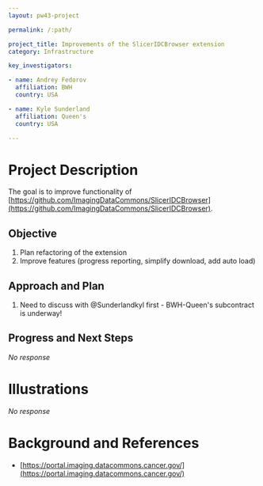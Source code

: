 ```yaml
---
layout: pw43-project

permalink: /:path/

project_title: Improvements of the SlicerIDCBrowser extension
category: Infrastructure

key_investigators:

- name: Andrey Fedorov
  affiliation: BWH
  country: USA

- name: Kyle Sunderland
  affiliation: Queen's
  country: USA

---
```


# Project Description

<!-- Add a short paragraph describing the project. -->


The goal is to improve functionality of [https://github.com/ImagingDataCommons/SlicerIDCBrowser](https://github.com/ImagingDataCommons/SlicerIDCBrowser).



## Objective

<!-- Describe here WHAT you would like to achieve (what you will have as end result). -->


1. Plan refactoring of the extension
2. Improve features (progress reporting, simplify download, add auto load)



## Approach and Plan

<!-- Describe here HOW you would like to achieve the objectives stated above. -->


1. Need to discuss with @Sunderlandkyl first - BWH-Queen's subcontract is underway!




## Progress and Next Steps

<!-- Update this section as you make progress, describing of what you have ACTUALLY DONE.
     If there are specific steps that you could not complete then you can describe them here, too. -->


_No response_



# Illustrations

<!-- Add pictures and links to videos that demonstrate what has been accomplished. -->


_No response_



# Background and References

<!-- If you developed any software, include link to the source code repository.
     If possible, also add links to sample data, and to any relevant publications. -->


- [https://portal.imaging.datacommons.cancer.gov/](https://portal.imaging.datacommons.cancer.gov/)

